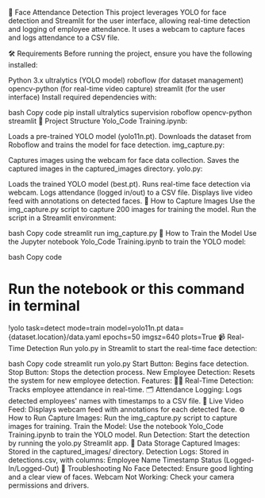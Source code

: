 📸 Face Attendance Detection
This project leverages YOLO for face detection and Streamlit for the user interface, allowing real-time detection and logging of employee attendance. It uses a webcam to capture faces and logs attendance to a CSV file.

🛠️ Requirements
Before running the project, ensure you have the following installed:

Python 3.x
ultralytics (YOLO model)
roboflow (for dataset management)
opencv-python (for real-time video capture)
streamlit (for the user interface)
Install required dependencies with:

bash
Copy code
pip install ultralytics supervision roboflow opencv-python streamlit
🚀 Project Structure
Yolo_Code Training.ipynb:

Loads a pre-trained YOLO model (yolo11n.pt).
Downloads the dataset from Roboflow and trains the model for face detection.
img_capture.py:

Captures images using the webcam for face data collection.
Saves the captured images in the captured_images directory.
yolo.py:

Loads the trained YOLO model (best.pt).
Runs real-time face detection via webcam.
Logs attendance (logged in/out) to a CSV file.
Displays live video feed with annotations on detected faces.
📸 How to Capture Images
Use the img_capture.py script to capture 200 images for training the model. Run the script in a Streamlit environment:

bash
Copy code
streamlit run img_capture.py
🎯 How to Train the Model
Use the Jupyter notebook Yolo_Code Training.ipynb to train the YOLO model:

bash
Copy code
# Run the notebook or this command in terminal
!yolo task=detect mode=train model=yolo11n.pt data={dataset.location}/data.yaml epochs=50 imgsz=640 plots=True
📹 Real-Time Detection
Run yolo.py in Streamlit to start the real-time face detection:

bash
Copy code
streamlit run yolo.py
Start Button: Begins face detection.
Stop Button: Stops the detection process.
New Employee Detection: Resets the system for new employee detection.
Features:
🚶‍♂️ Real-Time Detection: Tracks employee attendance in real-time.
🗂️ Attendance Logging: Logs detected employees' names with timestamps to a CSV file.
🎥 Live Video Feed: Displays webcam feed with annotations for each detected face.
⚙️ How to Run
Capture Images: Run the img_capture.py script to capture images for training.
Train the Model: Use the notebook Yolo_Code Training.ipynb to train the YOLO model.
Run Detection: Start the detection by running the yolo.py Streamlit app.
📝 Data Storage
Captured Images: Stored in the captured_images/ directory.
Detection Logs: Stored in detections.csv, with columns:
Employee Name
Timestamp
Status (Logged-In/Logged-Out)
🔧 Troubleshooting
No Face Detected: Ensure good lighting and a clear view of faces.
Webcam Not Working: Check your camera permissions and drivers.
